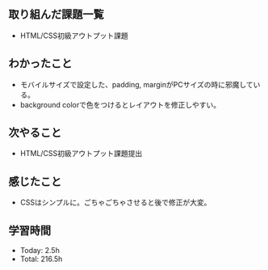 ## 取り組んだ課題一覧
- HTML/CSS初級アウトプット課題
## わかったこと
- モバイルサイズで設定した、padding, marginがPCサイズの時に邪魔している。
- background colorで色をつけるとレイアウトを修正しやすい。
## 次やること
- HTML/CSS初級アウトプット課題提出
## 感じたこと
- CSSはシンプルに。ごちゃごちゃさせると後で修正が大変。
## 学習時間
- Today: 2.5h
- Total: 216.5h
